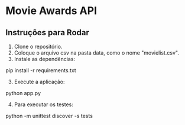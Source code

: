 # Movie Awards API

## Instruções para Rodar

1. Clone o repositório.
2. Coloque o arquivo csv na pasta data, como o nome "movielist.csv".
3. Instale as dependências:

pip install -r requirements.txt

3. Execute a aplicação:

python app.py

4. Para executar os testes:

python -m unittest discover -s tests
